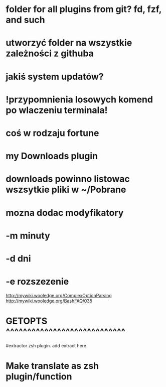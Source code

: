 
# folder for all plugins from git? fd, fzf, and such
# utworzyć folder na wszystkie zależności z githuba
# jakiś system updatów?

# !przypomnienia losowych komend po wlaczeniu terminala!
# coś w rodzaju fortune

# my Downloads plugin
# downloads powinno listowac wszsytkie pliki w ~/Pobrane
# mozna dodac modyfikatory 
# -m minuty
# -d dni
# -e rozszezenie
http://mywiki.wooledge.org/ComplexOptionParsing
http://mywiki.wooledge.org/BashFAQ/035
# GETOPTS ^^^^^^^^^^^^^^^^^^^^^^^^^^^^

#extractor zsh plugin. add extract here

# Make translate as zsh plugin/function
